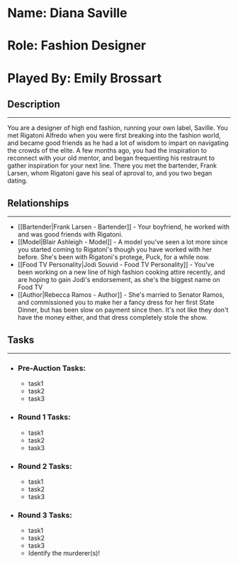 # Name: Diana Saville
# Role: Fashion Designer
# Played By: Emily Brossart

## Description
---
You are a designer of high end fashion, running your own label, Saville.  You met Rigatoni Alfredo when you were first breaking into the fashion world, and became good friends as he had a lot of wisdom to impart on navigating the crowds of the elite.  A few months ago, you had the inspiration to reconnect with your old mentor, and began frequenting his restraunt to gather inspiration for your next line.  There you met the bartender, Frank Larsen, whom Rigatoni gave his seal of aproval to, and you two began dating.

## Relationships
---
- [[Bartender|Frank Larsen - Bartender]]  - Your boyfriend, he worked with and was good friends with Rigatoni.
- [[Model|Blair Ashleigh - Model]]  - A model you've seen a lot more since you started coming to Rigatoni's though you have worked with her before.  She's been with Rigatoni's protege, Puck, for a while now. 
- [[Food TV Personality|Jodi Souvid - Food TV Personality]]  - You've been working on a new line of high fashion cooking attire recently, and are hoping to gain Jodi's endorsement, as she's the biggest name on Food TV
- [[Author|Rebecca Ramos - Author]] - She's married to Senator Ramos, and commissioned you to make her a fancy dress for her first State Dinner, but has been slow on payment since then.  It's not like they don't have the money either, and that dress completely stole the show.

## Tasks
___
- ### Pre-Auction Tasks: 
	- task1
	- task2
	- task3
- ### Round 1 Tasks:
	- task1
	- task2
	- task3
- ### Round 2 Tasks:
	- task1
	- task2
	- task3
- ### Round 3 Tasks:
	- task1
	- task2
	- task3
	- Identify the murderer(s)!